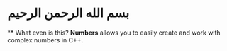 # بسم الله الرحمن الرحيم
** What even is this?
**Numbers** allows you to easily create and work with complex numbers in C++.
